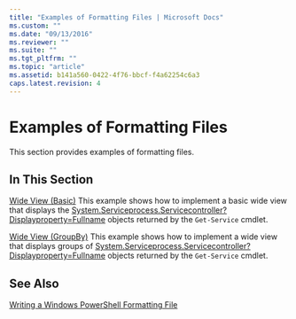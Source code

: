```yaml
---
title: "Examples of Formatting Files | Microsoft Docs"
ms.custom: ""
ms.date: "09/13/2016"
ms.reviewer: ""
ms.suite: ""
ms.tgt_pltfrm: ""
ms.topic: "article"
ms.assetid: b141a560-0422-4f76-bbcf-f4a62254c6a3
caps.latest.revision: 4
---
```

# Examples of Formatting Files

This section provides examples of formatting files.

## In This Section

[Wide View (Basic)](./wide-view-basic.md)
This example shows how to implement a basic wide view that displays the [System.Serviceprocess.Servicecontroller?Displayproperty=Fullname](/dotnet/api/System.ServiceProcess.ServiceController) objects returned by the `Get-Service` cmdlet.

[Wide View (GroupBy)](./wide-view-groupby.md)
This example shows how to implement a wide view that displays groups of [System.Serviceprocess.Servicecontroller?Displayproperty=Fullname](/dotnet/api/System.ServiceProcess.ServiceController) objects returned by the `Get-Service` cmdlet.

## See Also

[Writing a Windows PowerShell Formatting File](./writing-a-windows-powershell-formatting-file.md)
